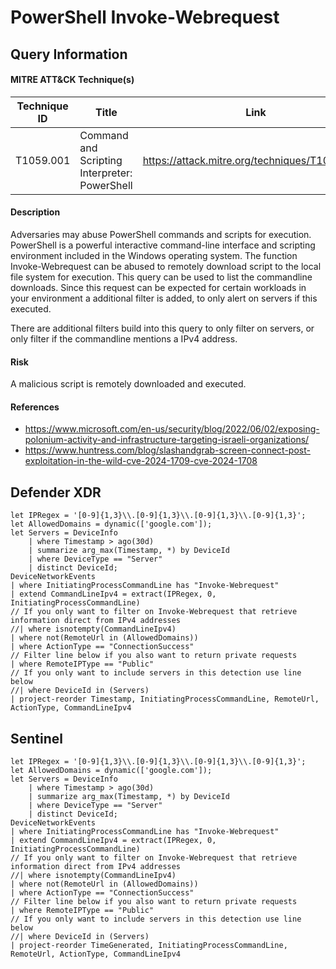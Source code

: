 # PowerShell Invoke-Webrequest

## Query Information

#### MITRE ATT&CK Technique(s)

| Technique ID | Title    | Link    |
| ---  | --- | --- |
| T1059.001 | Command and Scripting Interpreter: PowerShell | https://attack.mitre.org/techniques/T1059/001/ |

#### Description
Adversaries may abuse PowerShell commands and scripts for execution. PowerShell is a powerful interactive command-line interface and scripting environment included in the Windows operating system. The function Invoke-Webrequest can be abused to remotely download script to the local file system for execution. This query can be used to list the commandline downloads. Since this request can be expected for certain workloads in your environment a additional filter is added, to only alert on servers if this executed.

There are additional filters build into this query to only filter on servers, or only filter if the commandline mentions a IPv4 address.

#### Risk
A malicious script is remotely downloaded and executed.

#### References
- https://www.microsoft.com/en-us/security/blog/2022/06/02/exposing-polonium-activity-and-infrastructure-targeting-israeli-organizations/
- https://www.huntress.com/blog/slashandgrab-screen-connect-post-exploitation-in-the-wild-cve-2024-1709-cve-2024-1708

## Defender XDR
```KQL
let IPRegex = '[0-9]{1,3}\\.[0-9]{1,3}\\.[0-9]{1,3}\\.[0-9]{1,3}';
let AllowedDomains = dynamic(['google.com']);
let Servers = DeviceInfo
    | where Timestamp > ago(30d)
    | summarize arg_max(Timestamp, *) by DeviceId
    | where DeviceType == "Server"
    | distinct DeviceId;
DeviceNetworkEvents
| where InitiatingProcessCommandLine has "Invoke-Webrequest"
| extend CommandLineIpv4 = extract(IPRegex, 0, InitiatingProcessCommandLine)
// If you only want to filter on Invoke-Webrequest that retrieve information direct from IPv4 addresses
//| where isnotempty(CommandLineIpv4)
| where not(RemoteUrl in (AllowedDomains))
| where ActionType == "ConnectionSuccess"
// Filter line below if you also want to return private requests
| where RemoteIPType == "Public"
// If you only want to include servers in this detection use line below
//| where DeviceId in (Servers)
| project-reorder Timestamp, InitiatingProcessCommandLine, RemoteUrl, ActionType, CommandLineIpv4
```
## Sentinel
```KQL
let IPRegex = '[0-9]{1,3}\\.[0-9]{1,3}\\.[0-9]{1,3}\\.[0-9]{1,3}';
let AllowedDomains = dynamic(['google.com']);
let Servers = DeviceInfo
    | where Timestamp > ago(30d)
    | summarize arg_max(Timestamp, *) by DeviceId
    | where DeviceType == "Server"
    | distinct DeviceId;
DeviceNetworkEvents
| where InitiatingProcessCommandLine has "Invoke-Webrequest"
| extend CommandLineIpv4 = extract(IPRegex, 0, InitiatingProcessCommandLine)
// If you only want to filter on Invoke-Webrequest that retrieve information direct from IPv4 addresses
//| where isnotempty(CommandLineIpv4)
| where not(RemoteUrl in (AllowedDomains))
| where ActionType == "ConnectionSuccess"
// Filter line below if you also want to return private requests
| where RemoteIPType == "Public"
// If you only want to include servers in this detection use line below
//| where DeviceId in (Servers)
| project-reorder TimeGenerated, InitiatingProcessCommandLine, RemoteUrl, ActionType, CommandLineIpv4
```
